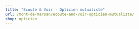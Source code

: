 ```yaml
---
title: "Ecoute & Voir - Opticien mutualiste"
url: /mont-de-marsan/ecoute-and-voir-opticien-mutualiste/
shop: opticien
---
```


